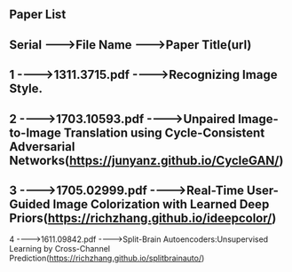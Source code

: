 Paper List
----------------------------------------------------------------------------------------------------------------------------------------
Serial --->File Name --->Paper Title(url)
------------------------------------------------------------------------------------------------------------------------------------------------
1 ---->1311.3715.pdf ---->Recognizing Image Style.
---------------------------------------------------------------------
2 ---->1703.10593.pdf ---->Unpaired Image-to-Image Translation using Cycle-Consistent Adversarial Networks(https://junyanz.github.io/CycleGAN/)
-------------------------------------------------------------------------------------------------------------------------------------------------
3 ---->1705.02999.pdf ---->Real-Time User-Guided Image Colorization with Learned Deep Priors(https://richzhang.github.io/ideepcolor/)
--------------------------------------------------------------------------------------------------------------------------------------
4 ---->1611.09842.pdf ---->Split-Brain Autoencoders:Unsupervised Learning by Cross-Channel Prediction(https://richzhang.github.io/splitbrainauto/)
